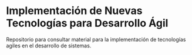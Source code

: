 # Implementación de Nuevas Tecnologías para Desarrollo Ágil
Repositorio para consultar material para la implementación de tecnologías agiles en el desarrollo de sistemas.
